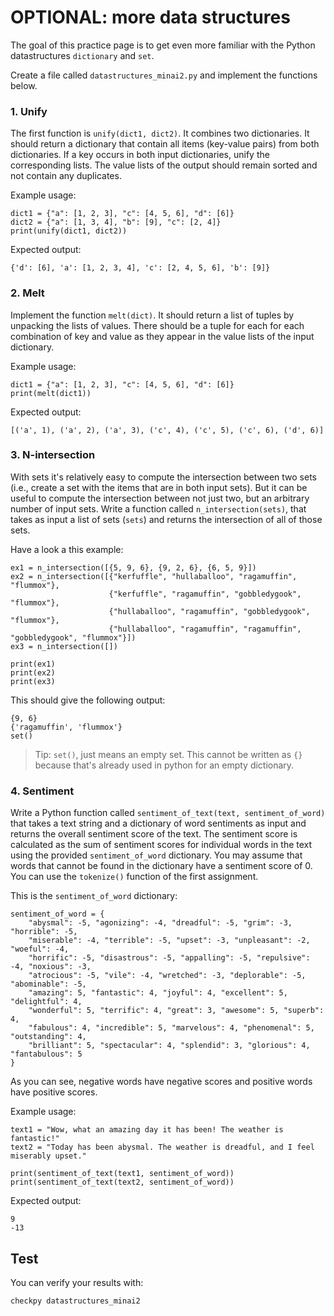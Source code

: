 # OPTIONAL: more data structures

The goal of this practice page is to get even more familiar with the Python datastructures `dictionary` and `set`.

Create a file called `datastructures_minai2.py` and implement the functions below.

### 1. Unify

The first function is `unify(dict1, dict2)`. It combines two dictionaries. It should return a dictionary that contain all items (key-value pairs) from both dictionaries. If a key occurs in both input dictionaries, unify the corresponding lists. The value lists of the output should remain sorted and not contain any duplicates.

Example usage:

    dict1 = {"a": [1, 2, 3], "c": [4, 5, 6], "d": [6]}
    dict2 = {"a": [1, 3, 4], "b": [9], "c": [2, 4]}
    print(unify(dict1, dict2))

Expected output:

    {'d': [6], 'a': [1, 2, 3, 4], 'c': [2, 4, 5, 6], 'b': [9]}

### 2. Melt

Implement the function `melt(dict)`. It should return a list of tuples by unpacking the lists of values. There should be a tuple for each for each combination of key and value as they appear in the value lists of the input dictionary.

Example usage:

    dict1 = {"a": [1, 2, 3], "c": [4, 5, 6], "d": [6]}
    print(melt(dict1))

Expected output:

    [('a', 1), ('a', 2), ('a', 3), ('c', 4), ('c', 5), ('c', 6), ('d', 6)]

### 3. N-intersection

With sets it's relatively easy to compute the intersection between two sets (i.e., create a set with the items that are in both input sets). But it can be useful to compute the intersection between not just two, but an arbitrary number of input sets. Write a function called `n_intersection(sets)`, that takes as input a list of sets (`sets`) and returns the intersection of all of those sets.

Have a look a this example:

    ex1 = n_intersection([{5, 9, 6}, {9, 2, 6}, {6, 5, 9}])
    ex2 = n_intersection([{"kerfuffle", "hullaballoo", "ragamuffin", "flummox"},
                          {"kerfuffle", "ragamuffin", "gobbledygook", "flummox"},
                          {"hullaballoo", "ragamuffin", "gobbledygook", "flummox"},
                          {"hullaballoo", "ragamuffin", "ragamuffin", "gobbledygook", "flummox"}])
    ex3 = n_intersection([])

    print(ex1)
    print(ex2)
    print(ex3)

This should give the following output:

    {9, 6}
    {'ragamuffin', 'flummox'}
    set()

> Tip: `set()`, just means an empty set. This cannot be written as `{}` because that's already used in python for an empty dictionary.

### 4. Sentiment

Write a Python function called `sentiment_of_text(text, sentiment_of_word)` that takes a text string and a dictionary of word sentiments as input and returns the overall sentiment score of the text. The sentiment score is calculated as the sum of sentiment scores for individual words in the text using the provided `sentiment_of_word` dictionary. You may assume that words that cannot be found in the dictionary have a sentiment score of 0. You can use the `tokenize()` function of the first assignment.

This is the `sentiment_of_word` dictionary:

    sentiment_of_word = {
        "abysmal": -5, "agonizing": -4, "dreadful": -5, "grim": -3, "horrible": -5,
        "miserable": -4, "terrible": -5, "upset": -3, "unpleasant": -2, "woeful": -4,
        "horrific": -5, "disastrous": -5, "appalling": -5, "repulsive": -4, "noxious": -3,
        "atrocious": -5, "vile": -4, "wretched": -3, "deplorable": -5, "abominable": -5,
        "amazing": 5, "fantastic": 4, "joyful": 4, "excellent": 5, "delightful": 4,
        "wonderful": 5, "terrific": 4, "great": 3, "awesome": 5, "superb": 4,
        "fabulous": 4, "incredible": 5, "marvelous": 4, "phenomenal": 5, "outstanding": 4,
        "brilliant": 5, "spectacular": 4, "splendid": 3, "glorious": 4, "fantabulous": 5
    }

As you can see, negative words have negative scores and positive words have positive scores.


Example usage:

    text1 = "Wow, what an amazing day it has been! The weather is fantastic!"
    text2 = "Today has been abysmal. The weather is dreadful, and I feel miserably upset."

    print(sentiment_of_text(text1, sentiment_of_word))
    print(sentiment_of_text(text2, sentiment_of_word))

Expected output:

    9
    -13


## Test

You can verify your results with:

    checkpy datastructures_minai2
